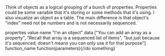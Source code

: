 Think of objects as a logical grouping of a bunch of properties. Properties could be some variable that it's storing or some methods that it's using. I also visualize an object as a table. The main difference is that object's "index" need not be numbers and is not necessarily sequenced.

properties	value
name	"I'm an object"
data	["You can add an array as a property", "Recall that array is a sequenced list of items", "but just because it's sequenced, doesn't means you can only use it for that purpose"]
function_name	function(parameters){//do something}